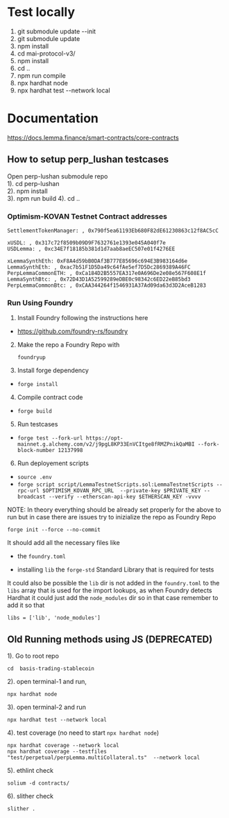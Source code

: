 # Test locally
1. git submodule update --init
2. git submodule update
3. npm install
4. cd mai-protocol-v3/
5. npm install
6. cd ..
7. npm run compile
7. npx hardhat node
8. npx hardhat test --network local

# Documentation
https://docs.lemma.finance/smart-contracts/core-contracts

## How to setup perp_lushan testcases

Open perp-lushan submodule repo  
1). cd perp-lushan  
2). npm install  
3). npm run build
4). cd .. 

### Optimism-KOVAN Testnet Contract addresses

```
SettlementTokenManager: , 0x790f5ea61193Eb680F82dE61230863c12f8AC5cC

xUSDL: , 0x317c72f8509b09D9F7632761e1393e045A040f7e
USDLemma: , 0xc34E7f18185b381d1d7aab8aeEC507e01f4276EE

xLemmaSynthEth: 0xF8A4d59bB0DAf3B777E85696c694E3B983164d6e
LemmaSynthEth: , 0xac7b51F1D5Da49c64fAe5ef7D5Dc2869389A46FC
PerpLemmaCommonETH: , 0xCa184D2B5557EA317e0A696De2e08e567F608E1f
LemmaSynthBtc: , 0x72D43D1A52599289eDBE0c98342c6ED22eB85bd3
PerpLemmaCommonBtc: , 0xCAA344264f1546931A37Ad09da63d3D2AceB1283
```

### Run Using Foundry

1. Install Foundry following the instructions here 

-   https://github.com/foundry-rs/foundry


2. Make the repo a Foundry Repo with 

    ```foundryup```


3. Install forge dependency
-   ```forge install  ```

4. Compile contract code
-   ```forge build ``` 

5. Run testcases  
-   ```forge test --fork-url https://opt-mainnet.g.alchemy.com/v2/j9pgL8KP33EnVCItge8fRMZPnikQaMBI --fork-block-number 12137998 ``` 

6. Run deployement scripts
- ```source .env```
-   ```forge script script/LemmaTestnetScripts.sol:LemmaTestnetScripts --rpc-url $OPTIMISM_KOVAN_RPC_URL  --private-key $PRIVATE_KEY --broadcast --verify --etherscan-api-key $ETHERSCAN_KEY -vvvv```


NOTE: In theory everything should be already set properly for the above to run but in case there are issues try to inizialize the repo as Foundry Repo 

```
forge init --force --no-commit
```

It should add all the necessary files like 

- the `foundry.toml`

- installing `lib` the `forge-std` Standard Library that is required for tests 

It could also be possible the `lib` dir is not added in the `foundry.toml` to the `libs` array that is used for the import lookups, as when Foundry detects Hardhat it could just add the `node_modules` dir so in that case remember to add it so that 

```
libs = ['lib', 'node_modules']
```


## Old Running methods using JS (DEPRECATED)

1). Go to root repo
    
    cd  basis-trading-stablecoin

2). open terminal-1 and run,
        
    npx hardhat node

3). open terminal-2 and run
    
    npx hardhat test --network local

4). test coverage (no need to start `npx hardhat node`)

    npx hardhat coverage --network local
    npx hardhat coverage --testfiles "test/perpetual/perpLemma.multiCollateral.ts"  --network local

5). ethlint check

    solium -d contracts/

6). slither check

    slither .









